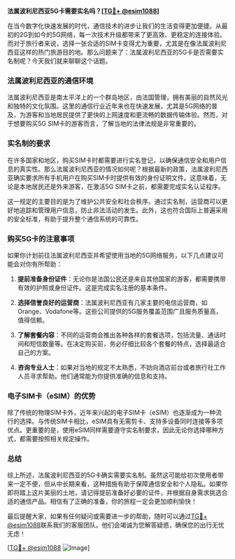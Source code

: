 **法属波利尼西亚5G卡需要实名吗？[[TG💪+ @esim1088](https://t.me/s/esim1088)]**

在当今数字化快速发展的时代，通信技术的进步让我们的生活变得更加便捷。从最初的2G到如今的5G网络，每一次技术升级都带来了更高效、更稳定的连接体验。而对于旅行者来说，选择一张合适的SIM卡变得尤为重要，尤其是在像法属波利尼西亚这样的热门旅游目的地。那么问题来了：法属波利尼西亚的5G卡是否需要实名制呢？今天我们就来聊聊这个话题。

### 法属波利尼西亚的通信环境

法属波利尼西亚是南太平洋上的一个群岛地区，由法国管理，拥有美丽的自然风光和独特的文化氛围。这里的通信行业近年来也在快速发展，尤其是5G网络的普及，为游客和当地居民提供了更快的上网速度和更流畅的数据传输体验。然而，对于想要购买5G SIM卡的游客而言，了解当地的法律法规是非常重要的。

### 实名制的要求

在许多国家和地区，购买SIM卡时都需要进行实名登记，以确保通信安全和用户信息的真实性。那么法属波利尼西亚的情况如何呢？根据最新的政策，法属波利尼西亚确实要求所有手机用户在购买SIM卡时提供有效的身份证明文件。这意味着，无论是本地居民还是外来游客，在激活5G SIM卡之前，都需要完成实名认证程序。

这一规定的主要目的是为了维护公共安全和社会秩序。通过实名制，运营商可以更好地追踪和管理用户信息，防止非法活动的发生。此外，这也符合国际上普遍采用的安全标准，有助于提升整个通信系统的可靠性。

### 购买5G卡的注意事项

如果你计划前往法属波利尼西亚并希望使用当地的5G网络服务，以下几点建议可能会对你有所帮助：

1. **提前准备身份证件**：无论你是法国公民还是来自其他国家的游客，都需要携带有效的护照或身份证件。这是完成实名注册的基本条件。
   
2. **选择信誉良好的运营商**：法属波利尼西亚有几家主要的电信运营商，如Orange、Vodafone等。这些公司提供的5G服务覆盖范围广且服务质量高，值得信赖。

3. **了解套餐内容**：不同的运营商会推出各种各样的套餐选项，包括流量、通话时间和短信数量等。在决定购买前，务必仔细比较各个套餐的特点，选择最适合自己的方案。

4. **咨询专业人士**：如果对当地的规定不太熟悉，不妨向酒店前台或者旅行社工作人员寻求帮助。他们通常能为你提供准确的信息和支持。

### 电子SIM卡（eSIM）的优势

除了传统的物理SIM卡外，近年来兴起的电子SIM卡（eSIM）也逐渐成为一种流行的选择。与传统SIM卡相比，eSIM具有无需剪卡、支持多设备同时连接等多项优点。更重要的是，使用eSIM同样需要遵守实名制要求，因此无论你选择哪种方式，都需要按照相关规定操作。

### 总结

综上所述，法属波利尼西亚的5G卡确实需要实名制。虽然这可能给初次使用者带来一定不便，但从中长期来看，这种措施有助于保障通信安全和个人隐私。如果你即将踏上这片美丽的土地，请记得提前准备好必要的证件，并根据自身需求挑选合适的通信产品。相信有了正确的准备，你的旅程一定会更加顺利愉快！

最后提醒大家，如果有任何疑问或需要进一步的帮助，随时可以通过[TG💪+ @esim1088](https://t.me/s/esim1088)联系我们的客服团队。他们会竭诚为您解答疑惑，确保您的出行无忧无虑！

[[TG💪+ @esim1088](https://t.me/s/esim1088) ![Image](https://i.postimg.cc/4NQfJmqS/Snipaste-2025-05-13-00-14-12.png)]